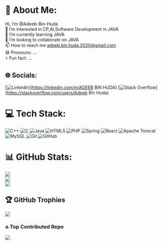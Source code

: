 # 💫 About Me:
Hi, I’m @Adeeb-Bin-Huda<br>👀 I’m interested in CP,AI,Software Development in JAVA<br>🌱 I’m currently learning JAVA<br>💞️ I’m looking to collaborate on JAVA<br>📫 How to reach me adeeb.bin.huda.2020@gmail.com<br>😄 Pronouns: ...<br>⚡ Fun fact: ...


## 🌐 Socials:
[![LinkedIn](https://img.shields.io/badge/LinkedIn-%230077B5.svg?logo=linkedin&logoColor=white)](https://linkedin.com/in/ADEEB BIN HUDA) [![Stack Overflow](https://img.shields.io/badge/-Stackoverflow-FE7A16?logo=stack-overflow&logoColor=white)](https://stackoverflow.com/users/Adeeb Bin Huda) 

# 💻 Tech Stack:
![C++](https://img.shields.io/badge/c++-%2300599C.svg?style=for-the-badge&logo=c%2B%2B&logoColor=white) ![C](https://img.shields.io/badge/c-%2300599C.svg?style=for-the-badge&logo=c&logoColor=white) ![Java](https://img.shields.io/badge/java-%23ED8B00.svg?style=for-the-badge&logo=openjdk&logoColor=white) ![HTML5](https://img.shields.io/badge/html5-%23E34F26.svg?style=for-the-badge&logo=html5&logoColor=white) ![PHP](https://img.shields.io/badge/php-%23777BB4.svg?style=for-the-badge&logo=php&logoColor=white) ![Spring](https://img.shields.io/badge/spring-%236DB33F.svg?style=for-the-badge&logo=spring&logoColor=white) ![React](https://img.shields.io/badge/react-%2320232a.svg?style=for-the-badge&logo=react&logoColor=%2361DAFB) ![Apache Tomcat](https://img.shields.io/badge/apache%20tomcat-%23F8DC75.svg?style=for-the-badge&logo=apache-tomcat&logoColor=black) ![MySQL](https://img.shields.io/badge/mysql-4479A1.svg?style=for-the-badge&logo=mysql&logoColor=white) ![Git](https://img.shields.io/badge/git-%23F05033.svg?style=for-the-badge&logo=git&logoColor=white) ![GitHub](https://img.shields.io/badge/github-%23121011.svg?style=for-the-badge&logo=github&logoColor=white)
# 📊 GitHub Stats:
![](https://github-readme-stats.vercel.app/api?username=Adeeb-Bin-Huda&theme=dark&hide_border=false&include_all_commits=false&count_private=false)<br/>
![](https://github-readme-streak-stats.herokuapp.com/?user=Adeeb-Bin-Huda&theme=dark&hide_border=false)<br/>
![](https://github-readme-stats.vercel.app/api/top-langs/?username=Adeeb-Bin-Huda&theme=dark&hide_border=false&include_all_commits=false&count_private=false&layout=compact)

## 🏆 GitHub Trophies
![](https://github-profile-trophy.vercel.app/?username=Adeeb-Bin-Huda&theme=radical&no-frame=false&no-bg=false&margin-w=4)

### 🔝 Top Contributed Repo
![](https://github-contributor-stats.vercel.app/api?username=Adeeb-Bin-Huda&limit=5&theme=dark&combine_all_yearly_contributions=true)

<!-- Proudly created with GPRM ( https://gprm.itsvg.in ) -->

<!---
Adeeb-Bin-Huda/Adeeb-Bin-Huda is a ✨ special ✨ repository because its `README.md` (this file) appears on your GitHub profile.
You can click the Preview link to take a look at your changes.
--->
